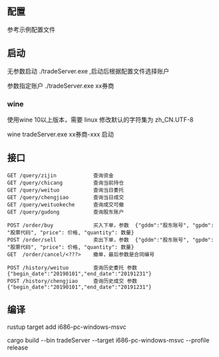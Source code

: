 ## 配置
参考示例配置文件

## 启动
无参数启动 ./tradeServer.exe ,启动后根据配置文件选择账户

参数指定账户 ./tradeServer.exe xx券商 

### wine
使用wine 10以上版本，需要 linux 修改默认的字符集为 zh_CN.UTF-8

wine tradeServer.exe xx券商-xxx 启动

## 接口
```
GET /query/zijin            查询资金
GET /query/chicang          查询当前持仓
GET /query/weituo           查询当日委托
GET /query/chengjiao        查询当日成交
GET /query/weituokeche      查询成交可撤
GET /query/gudong           查询股东账户

POST /order/buy             买入下单，参数  {"gddm":"股东账号", "gpdm": "股票代码", "price": 价格, "quantity": 数量}
POST /order/sell            卖出下单，参数  {"gddm":"股东账号", "gpdm": "股票代码", "price": 价格, "quantity": 数量}
GET  /order/cancel/<???>    撤单，最后参数是合同编号

POST /history/weituo        查询历史委托 参数 {"begin_date":"20190101","end_date":"20191231"}
POST /history/chengjiao     查询历史成交 参数 {"begin_date":"20190101","end_date":"20191231"}
```


## 编译
rustup target add i686-pc-windows-msvc

cargo build --bin tradeServer --target i686-pc-windows-msvc --profile release

